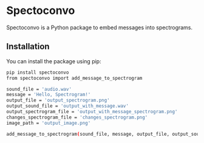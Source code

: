 # Spectoconvo

Spectoconvo is a Python package to embed messages into spectrograms.

## Installation

You can install the package using pip:

```sh
pip install spectoconvo
from spectoconvo import add_message_to_spectrogram

sound_file = 'audio.wav'
message = 'Hello, Spectrogram!'
output_file = 'output_spectrogram.png'
output_sound_file = 'output_with_message.wav'
output_spectrogram_file = 'output_with_message_spectrogram.png'
changes_spectrogram_file = 'changes_spectrogram.png'
image_path = 'output_image.png'

add_message_to_spectrogram(sound_file, message, output_file, output_sound_file, output_spectrogram_file, changes_spectrogram_file, image_path)
```
